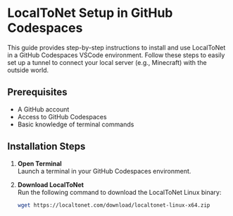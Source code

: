 # LocalToNet Setup in GitHub Codespaces

This guide provides step-by-step instructions to install and use LocalToNet in a GitHub Codespaces VSCode environment. Follow these steps to easily set up a tunnel to connect your local server (e.g., Minecraft) with the outside world.

## Prerequisites

- A GitHub account
- Access to GitHub Codespaces
- Basic knowledge of terminal commands

## Installation Steps

1. **Open Terminal**  
   Launch a terminal in your GitHub Codespaces environment.

2. **Download LocalToNet**  
   Run the following command to download the LocalToNet Linux binary:
   ```bash
   wget https://localtonet.com/download/localtonet-linux-x64.zip
